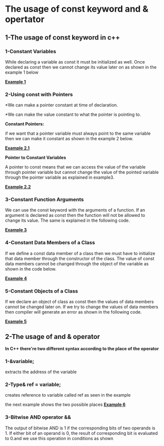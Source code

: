 # The usage of const keyword and & opertator

## 1-The usage of const keyword in c++

### 1-Constant Variables
While declaring a variable as const it must be initialized as well. Once declared as const then we cannot change its value later on as shown in the example 1 below

**[Example 1](https://drive.google.com/file/d/1jKbMH5x6mEGqsVhnJ6yfebSUuibx7Uee/view?usp=sharing)**

### 2-Using const with Pointers
*We can make a pointer constant at time of declaration.

*We can make the value constant to what the pointer is pointing to.

**Constant Pointers:**

if we want that a pointer variable must always point to the same variable then we can make it constant as shown in the example 2 below.

**[Example 2.1](https://drive.google.com/file/d/18f8-FCI7w5UEL5TSorgoxnNuUAuR3sfZ/view?usp=sharing)**

**Pointer to Constant Variables**

A pointer to const means that we can access the value of the variable through pointer variable but cannot change the value of the pointed variable through the pointer variable as explained in example3.

**[Example 2.2](https://drive.google.com/file/d/1wkDGnLJIYNWBhTsgURbnu76nufKTSpAF/view?usp=sharing)**

### 3-Constant Function Arguments

We can use the const keyword with the arguments of a function. If an argument is declared as const then the function will not be allowed to change its value. The same is explained in the following code.

**[Example 3](https://drive.google.com/file/d/1RC14zuQN_GrxF7i6TCjUrXrRCj6zzR-M/view?usp=sharing)**

### 4-Constant Data Members of a Class

If we define a const data member of a class then we must have to initialize that data member through the constructor of the class. The value of const data members cannot be changed through the object of the variable as shown in the code below.

**[Example 4](https://drive.google.com/file/d/1VGr5jInh8xbfjDrF6su-MEkJSwB8XkKN/view?usp=sharing)**

### 5-Constant Objects of a Class

If we declare an object of class as const then the values of data members cannot be changed later on. If we try to change the values of data members then compiler will generate an error as shown in the following code.

**[Example 5](https://drive.google.com/file/d/1h8vG4tI4OVnvIER_heMlgzr-ATNVO1tL/view?usp=sharing)**



## 2-The usage of and & operator

**In C++ there're two different syntax according to the place of the operator**

### 1-&variable; 
 extracts the address of the variable  


### 2-Type& ref = variable; 
 creates reference  to variable called ref as seen in the example

the next example shows the two possible places
**[Example 6](https://drive.google.com/file/d/1x9RtI170Gl2drqlZOhg4igY2kAG-PXvz/view?usp=sharing)**

### 3-Bitwise AND operator &&
The output of bitwise AND is 1 if the corresponding bits of two operands is 1. If either bit of an operand is 0, the result of corresponding bit is evaluated to 0.and we use this operation in conditions as shown 








